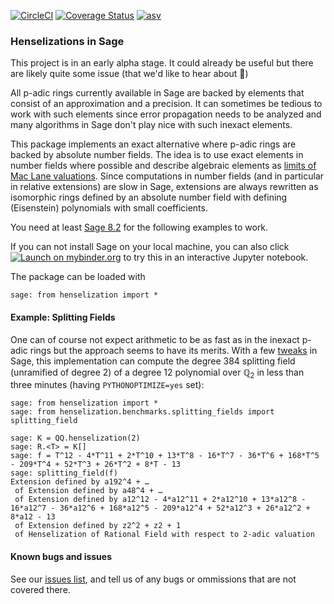 <!-- [![Documentation Status](https://readthedocs.org/projects/henselization/badge/)](http://henselization.readthedocs.io/?badge=latest) -->
[![CircleCI](https://circleci.com/gh/MCLF/henselization/tree/master.svg?style=svg)](https://circleci.com/gh/MCLF/henselization/tree/master)
[![Coverage Status](https://coveralls.io/repos/github/MCLF/henselization/badge.svg?branch=master)](https://coveralls.io/github/MCLF/henselization?branch=master)
[![asv](http://img.shields.io/badge/benchmarked%20by-asv-green.svg?style=flat)](https://mclf.github.io/henselization-asv)

### Henselizations in Sage

This project is in an early alpha stage. It could already be useful but there
are likely quite some issue (that we'd like to hear about 🙂)

All p-adic rings currently available in Sage are backed by elements that
consist of an approximation and a precision. It can sometimes be tedious to
work with such elements since error propagation needs to be analyzed and many
algorithms in Sage don't play nice with such inexact elements.

This package implements an exact alternative where p-adic rings are backed by
absolute number fields. The idea is to use exact elements in number fields
where possible and describe algebraic elements as
[limits of Mac Lane valuations](https://doc.sagemath.org/html/en/reference/valuations/sage/rings/valuation/limit_valuation.html).
Since computations in number fields (and in particular in relative extensions)
are slow in Sage, extensions are always rewritten as isomorphic rings defined
by an absolute number field with defining (Eisenstein) polynomials with small
coefficients.

You need at least [Sage 8.2](https://www.sagemath.org) for the following examples to work.

If you can not install Sage on your local machine, you can also click
[![Launch on mybinder.org](https://camo.githubusercontent.com/d57df63fab21897847014ebaec3e7f5f48951ad2/68747470733a2f2f626574612e6d7962696e6465722e6f72672f62616467652e737667)](https://mybinder.org/v2/gh/mclf/henselization/master?filepath=example.ipynb)
to try this in an interactive Jupyter notebook.

The package can be loaded with
```
sage: from henselization import *
```

#### Example: Splitting Fields

One can of course not expect arithmetic to be as fast as in the inexact p-adic
rings but the approach seems to have its merits. With a few
[tweaks](https://github.com/MCLF/henselization/issues/17) in Sage, this
implementation can compute the degree 384 splitting field (unramified of degree
2) of a degree 12 polynomial over ℚ<sub>2</sub> in less than three minutes (having
`PYTHONOPTIMIZE=yes` set):

```
sage: from henselization import *
sage: from henselization.benchmarks.splitting_fields import splitting_field

sage: K = QQ.henselization(2)
sage: R.<T> = K[]
sage: f = T^12 - 4*T^11 + 2*T^10 + 13*T^8 - 16*T^7 - 36*T^6 + 168*T^5 - 209*T^4 + 52*T^3 + 26*T^2 + 8*T - 13
sage: splitting_field(f)
Extension defined by a192^4 + …
 of Extension defined by a48^4 + …
 of Extension defined by a12^12 - 4*a12^11 + 2*a12^10 + 13*a12^8 - 16*a12^7 - 36*a12^6 + 168*a12^5 - 209*a12^4 + 52*a12^3 + 26*a12^2 + 8*a12 - 13
 of Extension defined by z2^2 + z2 + 1
 of Henselization of Rational Field with respect to 2-adic valuation
```

#### Known bugs and issues

See our [issues list](https://github.com/MCLF/henselization/issues), and tell us of any bugs or ommissions that are not covered there.
